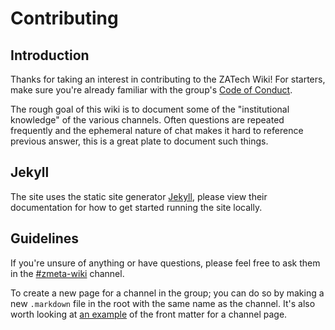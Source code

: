 # Contributing

## Introduction

Thanks for taking an interest in contributing to the ZATech Wiki! For starters, make sure you're already familiar with the group's [Code of Conduct](https://github.com/zatech/code-of-conduct).

The rough goal of this wiki is to document some of the "institutional knowledge" of the various channels. Often questions are repeated frequently and the ephemeral nature of chat makes it hard to reference previous answer, this is a great plate to document such things.

## Jekyll

The site uses the static site generator [Jekyll](https://jekyllrb.com/docs/), please view their documentation for how to get started running the site locally.

## Guidelines

If you're unsure of anything or have questions, please feel free to ask them in the [#zmeta-wiki](https://app.slack.com/client/T03A23LJR/C01BXDMFG0P) channel.

To create a new page for a channel in the group; you can do so by making a new `.markdown` file in the root with the same name as the channel. It's also worth looking at [an example](https://raw.githubusercontent.com/zatech/zatech.github.io/main/algorithms.markdown) of the front matter for a channel page.
